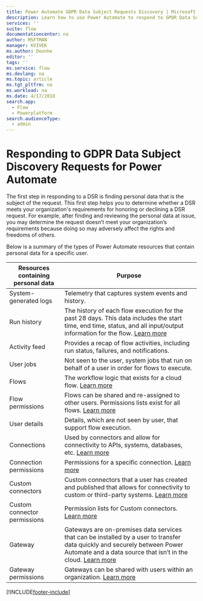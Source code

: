 ```yaml
---
title: Power Automate GDPR Data Subject Requests Discovery | Microsoft Docs
description: Learn how to use Power Automate to respond to GPDR Data Subject Discovery Requests.
services: ''
suite: flow
documentationcenter: na
author: MSFTMAN
manager: KVIVEK
ms.author: Deonhe
editor: ''
tags: ''
ms.service: flow
ms.devlang: na
ms.topic: article
ms.tgt_pltfrm: na
ms.workload: na
ms.date: 4/17/2018
search.app: 
  - Flow
  - Powerplatform
search.audienceType: 
  - admin
---
```

# Responding to GDPR Data Subject Discovery Requests for Power Automate


The first step in responding to a DSR is finding personal data that is the subject of the request. This first step helps you to determine whether a DSR meets your organization's requirements for honoring or declining a DSR request. For example, after finding and reviewing the personal data at issue, you may determine the request doesn’t meet your organization’s requirements because doing so may adversely affect the rights and freedoms of others.

Below is a summary of the types of Power Automate resources that contain personal data for a specific user.

|**Resources containing personal data**|**Purpose**|
|-----|-----|
|System-generated logs|Telemetry that captures system events and history.|
|Run history|The history of each flow execution for the past 28 days. This data includes the start time, end time, status, and all input/output information for the flow. [Learn more](https://flow.microsoft.com/blog/download-history-recurrence/)|
|Activity feed| Provides a recap of flow activities, including run status, failures, and notifications.|
|User jobs|Not seen to the user, system jobs that run on behalf of a user in order for flows to execute.|
|Flows|The workflow logic that exists for a cloud flow. [Learn more](/flow/get-started-logic-flow)|
|Flow permissions|Flows can be shared and re-assigned to other users. Permissions lists exist for all flows. [Learn more](/flow/frequently-asked-questions#can-i-share-the-flows-i-create)|
|User details|Details, which are not seen by user, that support flow execution.|
|Connections|Used by connectors and allow for connectivity to APIs, systems, databases, etc. [Learn more](/flow/add-manage-connections)|
|Connection permissions|Permissions for a specific connection. [Learn more](/flow/add-manage-connections)|
|Custom connectors|Custom connectors that a user has created and published that allows for connectivity to custom or third-party systems. [Learn more](/connectors/custom-connectors/)|
|Custom connector permissions|Permission lists for Custom connectors. [Learn more](/connectors/custom-connectors/share)|
|Gateway|Gateways are on-premises data services that can be installed by a user to transfer data quickly and securely between Power Automate and a data source that isn’t in the cloud. [Learn more](/flow/gateway-manage)|
|Gateway permissions|Gateways can be shared with users within an organization. [Learn more](/powerapps/maker/canvas-apps/share-app-resources)|


[!INCLUDE[footer-include](includes/footer-banner.md)]